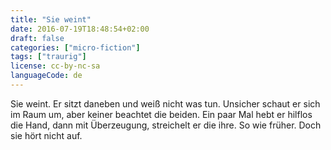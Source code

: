 ```yaml
---
title: "Sie weint"
date: 2016-07-19T18:48:54+02:00
draft: false
categories: ["micro-fiction"]
tags: ["traurig"]
license: cc-by-nc-sa
languageCode: de
---
```


Sie weint. Er sitzt daneben und weiß nicht was tun. Unsicher schaut er sich im Raum um, aber keiner beachtet die beiden. Ein paar Mal hebt er hilflos die Hand, dann mit Überzeugung, streichelt er die ihre. So wie früher. Doch sie hört nicht auf.
